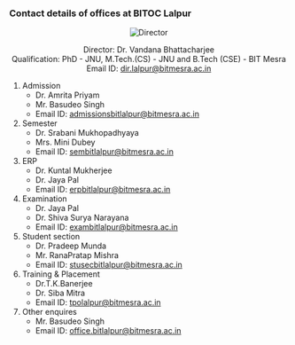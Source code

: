 ### Contact details of offices at BITOC Lalpur

<center>

![Director](https://aiyu-ayaan.github.io/BIT-App-Data/data/admin/pic/dir_bitoc.jpeg)
<br>

Director: Dr. Vandana Bhattacharjee
<br>
Qualification: PhD - JNU, M.Tech.(CS) - JNU and B.Tech
(CSE) - BIT Mesra
<br>
Email ID: dir.lalpur@bitmesra.ac.in
</center>


1. Admission
   - Dr. Amrita Priyam
   - Mr. Basudeo Singh
   - Email ID: admissionsbitlalpur@bitmesra.ac.in
2. Semester
   - Dr. Srabani Mukhopadhyaya
   - Mrs. Mini Dubey
   - Email ID: sembitlalpur@bitmesra.ac.in
3. ERP
   - Dr. Kuntal Mukherjee
   - Dr. Jaya Pal
   - Email ID: erpbitlalpur@bitmesra.ac.in
4. Examination
   - Dr. Jaya Pal
   - Dr. Shiva Surya Narayana
   - Email ID: exambitlalpur@bitmesra.ac.in
5. Student section
   - Dr. Pradeep Munda
   - Mr. RanaPratap Mishra
   - Email ID: stusecbitlalpur@bitmesra.ac.in
6. Training & Placement
   - Dr.T.K.Banerjee
   - Dr. Siba Mitra
   - Email ID: tpolalpur@bitmesra.ac.in
7. Other enquires
   - Mr. Basudeo Singh
   - Email ID: office.bitlalpur@bitmesra.ac.in
